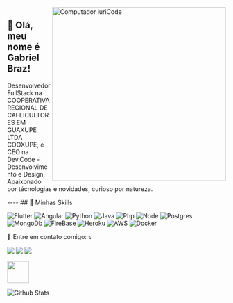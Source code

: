 <img src="https://raw.githubusercontent.com/MicaelliMedeiros/micaellimedeiros/master/image/computer-illustration.png" min-width="400px" max-width="400px" width="400px" align="right" alt="Computador iuriCode">
<p>
  <h2>💜 Olá, meu nome é <strong>Gabriel Braz!</strong></h2>
  </P>
<p align="left"> 
  
  Desenvolvedor FullStack na  COOPERATIVA REGIONAL DE CAFEICULTORES EM GUAXUPE LTDA COOXUPE, e CEO na Dev.Code - Desenvolvimento e Design, Apaixonado por técnologias e novidades, curioso por natureza.
</p>

<p align="left">
  ----
## 🚀 Minhas Skills 
  </p>
  <p align="left">
  <img alt="Flutter" src="https://img.shields.io/badge/Flutter-%2302569B?style=for-the-badge&logo=flutter&logoColor=white&style=flat" /> 
    <img alt="Angular" src="https://img.shields.io/badge/Angular-DD0031?style=for-the-badge&logo=angular&logoColor=white&style=flat" />
  <img alt="Python" src="https://img.shields.io/badge/Python-3776AB?style=for-the-badge&logo=python&logoColor=white&style=flat" />
  <img alt="Java" src="https://img.shields.io/badge/Java-ED8B00?style=for-the-badge&logo=java&logoColor=white&style=flat" />
  <img alt="Php" src="https://img.shields.io/badge/PHP-777BB4?style=for-the-badge&logo=php&logoColor=white&style=flat" />
  <img alt="Node" src="https://img.shields.io/badge/Node.js-43853D?style=for-the-badge&logo=node.js&logoColor=white&style=flat" />
 <img alt="Postgres" src="https://img.shields.io/badge/PostgreSQL-316192?style=for-the-badge&logo=postgresql&logoColor=white&style=flat" />   
  <img alt="MongoDb" src="https://img.shields.io/badge/MongoDB-4EA94B?style=for-the-badge&logo=mongodb&logoColor=white&style=flat" />
  <img alt="FireBase" src="https://img.shields.io/badge/Firebase-F29D0C?style=for-the-badge&logo=firebase&logoColor=white&style=flat" />
    <img alt="Heroku" src="https://img.shields.io/badge/Heroku-430098?style=for-the-badge&logo=heroku&logoColor=white&style=flat" />
  <img alt="AWS" src="https://img.shields.io/badge/Amazon_AWS-232F3E?style=for-the-badge&logo=amazon-aws&logoColor=white&style=flat" />
  <img alt="Docker" src="https://img.shields.io/badge/Docker-2496ED?style=for-the-badge&logo=docker&logoColor=white&style=flat" />
  </p>



<p align="left">
  💌 Entre em contato comigo: ⤵️
</p>

<p align="left">
  <a href="mailto:gabrielbrazdev@gmail.com" alt="Gmail">
  <img src="https://img.shields.io/badge/-Gmail-FF0000?style=flat-square&labelColor=FF0000&logo=gmail&logoColor=white&link=@gabrielbrazdev@gmail.com" /></a>

  <a href="https://www.linkedin.com/in/gabriel-braz-649a1325/" alt="Linkedin">
  <img src="https://img.shields.io/badge/-Linkedin-0e76a8?style=flat-square&logo=Linkedin&logoColor=white&link=LINK-DO-SEU-LINKEDIN" /></a>

  <a href="https://wa.me/5513996792729" alt="WhatsApp">
  <img src="https://img.shields.io/badge/-WhatsApp-25d366?style=flat-square&labelColor=25d366&logo=whatsapp&logoColor=white&link=API-DO-SEU-WHATSAPP"/></a> </p>
  <p align="left">
  <a href="https://wa.me/5513996792729" alt="WhatsApp" >
  <img style="width:50px;height:50px;" src="https://github.com/gbrazdev/gbrazdev/blob/main/89C83AFB-FA57-4DF6-9B06-97281E8D476B.ico"/></a>
</p>



  
  ![Github Stats](https://github-readme-stats.vercel.app/api?username=gbrazdev&rank_icon=github&show_icons=true&count_private=true&include_all_commits=true&theme=radical)
</div>
